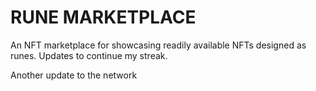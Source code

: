 # RUNE MARKETPLACE 

An NFT marketplace for showcasing readily available NFTs designed as runes.
Updates to continue my streak.

Another update to the network
